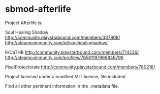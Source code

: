 # sbmod-afterlife

Project Afterlife is:

Soul Healing Shadow http://community.playstarbound.com/members/337808/ http://steamcommunity.com/id/soulhealinghadow/

IHCaTHB http://community.playstarbound.com/members/714236/ http://steamcommunity.com/profiles/76561197966846799

PixelProtectorate http://community.playstarbound.com/members/780218/

Project licensed under a modified MIT license, file included.

Find all other pertinent information in the _metadata file.

